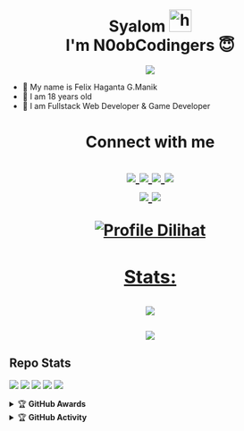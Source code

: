 <h1 align="center">Syalom <img src="https://user-images.githubusercontent.com/1303154/88677602-1635ba80-d120-11ea-84d8-d263ba5fc3c0.gif" width="40px" alt="hi"><br>I'm N0obCodingers 😇 </h1>
<p align="center">
  <img src="https://i.ibb.co/" />
</p>

- 🎌 My name is Felix Haganta G.Manik
- 🏁 I am 18 years old 
- 🚩 I am Fullstack Web Developer & Game Developer

<h1 align="center"> Connect with me
<p align="center">
  <a href="https://instagram.com/felixginting_manik"><img src="https://img.shields.io/badge/Instagram-E4405F?style=for-the-badge&logo=instagram&logoColor=white"/> 
  <a href="https://wa.me/+6281362898433"><img src="https://img.shields.io/badge/WhatsApp-25D366?style=for-the-badge&logo=whatsapp&logoColor=white" />
  <a href="https://www.facebook.com/felix.ginting.870"><img src="https://img.shields.io/badge/Facebook-%234267B2.svg?&style=for-the-badge&logo=facebook&logoColor=white" />
  <a href="https://t.me/FelixGinting8124"><img src="https://img.shields.io/badge/Telegram-%230088cc.svg?&style=for-the-badge&logo=telegram&logoColor=white" /> <br>
  <a href="https://github.com/N0obCodingers"><img src="https://img.shields.io/badge/-GitHub-black?style=flat-square&logo=github" /> 
  <a href="https://www.youtube.com/channel/UChNGtY4gp0PE_R9Er-VQhdA"><img src="https://img.shields.io/youtube/channel/subscribers/UCdzWwbApjkyODby7_MoRYlA?style=social" /> <br>
</p>


![Profile Dilihat](https://komarev.com/ghpvc/?username=N0obCodingersli&color=blue&style=flat-square&label=Profile+Dilihat)
### Stats:
<p align="center"><a href="https://github.com/N0obCodingers"><img src="https://github-readme-stats.vercel.app/api?username=N0obCgers&show_icons=true&theme=radical"></a></p>
<p align="center"><a href="https://github.com/N0obCodingers"><img src="https://github-readme-stats.vercel.app/api/top-langs/?usernamodine=N0obCgers&theme=radical&layout=compact"></a></p> 

## Repo Stats


<p>
    <img src="https://img.shields.io/badge/OS-Linux-blue?&logo=Linux" />
    <img src="https://img.shields.io/badge/OS-Windows-blue?&logo=Windows" />
    <img src="https://img.shields.io/badge/IDE-Xcode-blue?&logo=xcode" />
    <img src="https://img.shields.io/badge/Text%20Editor-Visual%20Studio%20Code-blue?&logo=visual%20studio%20code&logoColor=blue" />
    <img src="https://img.shields.io/badge/Sublime%20Text-gray?&logo=Sublime-Text" />
</p>
<details>
    <summary>&#127942 <b>GitHub Awards</b></summary><br/>

![Github Trophy](https://github-profile-trophy.vercel.app/?username=phaticusthiccy)

</details>

<details>
    <summary>&#127942 <b>GitHub Activity</b></summary><br/>

![Metrics](https://metrics.lecoq.io/randiramli?template=classic&repositories.forks=true&languages=1&languages.colors=github&languages.threshold=0%25&config.timezone=Asia%2FMakassar)

</details>
